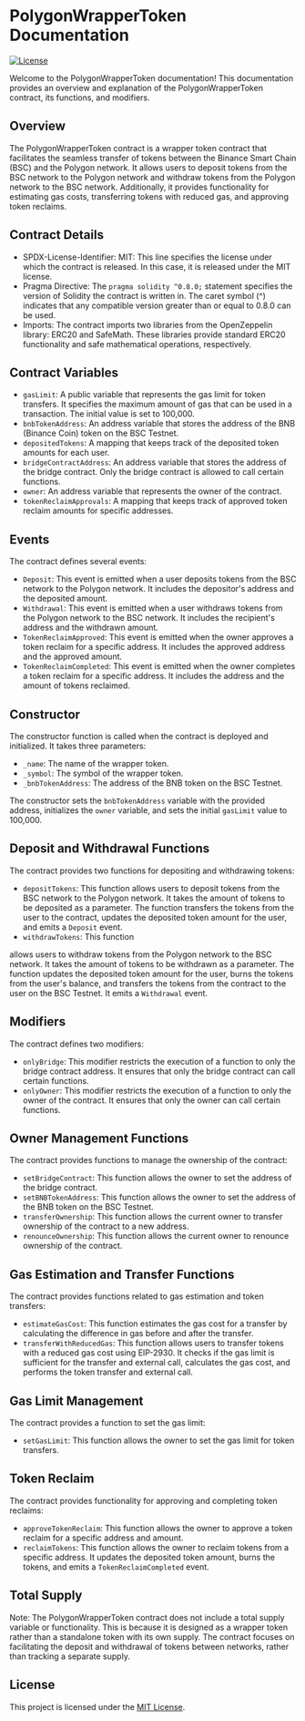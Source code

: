 # PolygonWrapperToken Documentation

[![License](https://img.shields.io/badge/License-MIT-blue.svg)](LICENSE)

Welcome to the PolygonWrapperToken documentation! This documentation provides an overview and explanation of the PolygonWrapperToken contract, its functions, and modifiers.

## Overview

The PolygonWrapperToken contract is a wrapper token contract that facilitates the seamless transfer of tokens between the Binance Smart Chain (BSC) and the Polygon network. It allows users to deposit tokens from the BSC network to the Polygon network and withdraw tokens from the Polygon network to the BSC network. Additionally, it provides functionality for estimating gas costs, transferring tokens with reduced gas, and approving token reclaims.

## Contract Details

- SPDX-License-Identifier: MIT: This line specifies the license under which the contract is released. In this case, it is released under the MIT license.
- Pragma Directive: The `pragma solidity ^0.8.0;` statement specifies the version of Solidity the contract is written in. The caret symbol (^) indicates that any compatible version greater than or equal to 0.8.0 can be used.
- Imports: The contract imports two libraries from the OpenZeppelin library: ERC20 and SafeMath. These libraries provide standard ERC20 functionality and safe mathematical operations, respectively.

## Contract Variables

- `gasLimit`: A public variable that represents the gas limit for token transfers. It specifies the maximum amount of gas that can be used in a transaction. The initial value is set to 100,000.
- `bnbTokenAddress`: An address variable that stores the address of the BNB (Binance Coin) token on the BSC Testnet.
- `depositedTokens`: A mapping that keeps track of the deposited token amounts for each user.
- `bridgeContractAddress`: An address variable that stores the address of the bridge contract. Only the bridge contract is allowed to call certain functions.
- `owner`: An address variable that represents the owner of the contract.
- `tokenReclaimApprovals`: A mapping that keeps track of approved token reclaim amounts for specific addresses.

## Events

The contract defines several events:

- `Deposit`: This event is emitted when a user deposits tokens from the BSC network to the Polygon network. It includes the depositor's address and the deposited amount.
- `Withdrawal`: This event is emitted when a user withdraws tokens from the Polygon network to the BSC network. It includes the recipient's address and the withdrawn amount.
- `TokenReclaimApproved`: This event is emitted when the owner approves a token reclaim for a specific address. It includes the approved address and the approved amount.
- `TokenReclaimCompleted`: This event is emitted when the owner completes a token reclaim for a specific address. It includes the address and the amount of tokens reclaimed.

## Constructor

The constructor function is called when the contract is deployed and initialized. It takes three parameters:

- `_name`: The name of the wrapper token.
- `_symbol`: The symbol of the wrapper token.
- `_bnbTokenAddress`: The address of the BNB token on the BSC Testnet.

The constructor sets the `bnbTokenAddress` variable with the provided address, initializes the `owner` variable, and sets the initial `gasLimit` value to 100,000.

## Deposit and Withdrawal Functions

The contract provides two functions for depositing and withdrawing tokens:

- `depositTokens`: This function allows users to deposit tokens from the BSC network to the Polygon network. It takes the amount of tokens to be deposited as a parameter. The function transfers the tokens from the user to the contract, updates the deposited token amount for the user, and emits a `Deposit` event.
- `withdrawTokens`: This function

 allows users to withdraw tokens from the Polygon network to the BSC network. It takes the amount of tokens to be withdrawn as a parameter. The function updates the deposited token amount for the user, burns the tokens from the user's balance, and transfers the tokens from the contract to the user on the BSC Testnet. It emits a `Withdrawal` event.

## Modifiers

The contract defines two modifiers:

- `onlyBridge`: This modifier restricts the execution of a function to only the bridge contract address. It ensures that only the bridge contract can call certain functions.
- `onlyOwner`: This modifier restricts the execution of a function to only the owner of the contract. It ensures that only the owner can call certain functions.

## Owner Management Functions

The contract provides functions to manage the ownership of the contract:

- `setBridgeContract`: This function allows the owner to set the address of the bridge contract.
- `setBNBTokenAddress`: This function allows the owner to set the address of the BNB token on the BSC Testnet.
- `transferOwnership`: This function allows the current owner to transfer ownership of the contract to a new address.
- `renounceOwnership`: This function allows the current owner to renounce ownership of the contract.

## Gas Estimation and Transfer Functions

The contract provides functions related to gas estimation and token transfers:

- `estimateGasCost`: This function estimates the gas cost for a transfer by calculating the difference in gas before and after the transfer.
- `transferWithReducedGas`: This function allows users to transfer tokens with a reduced gas cost using EIP-2930. It checks if the gas limit is sufficient for the transfer and external call, calculates the gas cost, and performs the token transfer and external call.

## Gas Limit Management

The contract provides a function to set the gas limit:

- `setGasLimit`: This function allows the owner to set the gas limit for token transfers.

## Token Reclaim

The contract provides functionality for approving and completing token reclaims:

- `approveTokenReclaim`: This function allows the owner to approve a token reclaim for a specific address and amount.
- `reclaimTokens`: This function allows the owner to reclaim tokens from a specific address. It updates the deposited token amount, burns the tokens, and emits a `TokenReclaimCompleted` event.

## Total Supply

Note: The PolygonWrapperToken contract does not include a total supply variable or functionality. This is because it is designed as a wrapper token rather than a standalone token with its own supply. The contract focuses on facilitating the deposit and withdrawal of tokens between networks, rather than tracking a separate supply.

## License

This project is licensed under the [MIT License](LICENSE).
